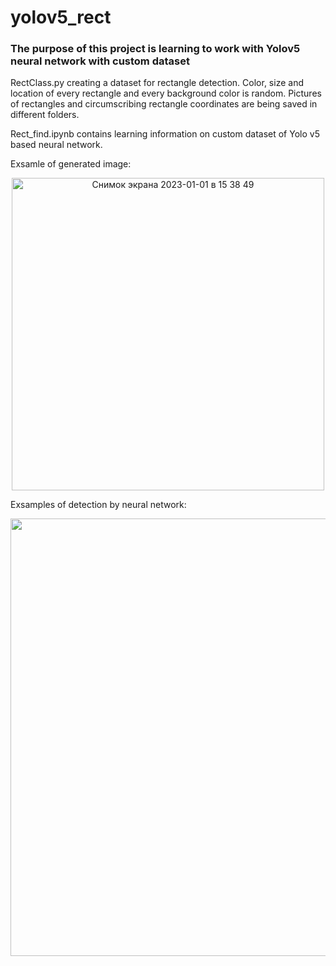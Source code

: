 # yolov5_rect
### The purpose of this project is learning to work with Yolov5 neural network with custom dataset

RectClass.py creating a dataset for rectangle detection. Color, size and location of every rectangle and every background color is random. Pictures of rectangles and circumscribing rectangle coordinates are being saved in different folders.

Rect_find.ipynb contains learning information on custom dataset of Yolo v5 based neural network. 

Exsamle of generated image:

<p align = 'center'>
<img width="500" alt="Снимок экрана 2023-01-01 в 15 38 49" src="https://user-images.githubusercontent.com/103634666/205286132-92a397e7-8228-4b3c-a499-2f69b58c22d2.png">
</p>


Exsamples of detection by neural network:

<p align = 'center'>
  <img width = '700' src = "https://user-images.githubusercontent.com/103634666/205288378-0ffff54b-91d9-4cc2-9be3-350214cdb12e.jpeg">
</p>
